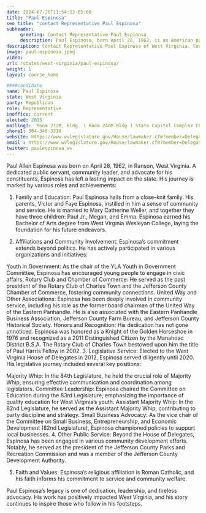 ```yaml
---
date: 2024-07-26T11:54:12-05:00
title: "Paul Espinosa"
seo_title: "contact Representative Paul Espinosa"
subheader:
     greeting: Contact Representative Paul Espinosa
     description: Paul Espinosa, born April 28, 1962, is an American politician affiliated with the Republican Party. He is a member of the West Virginia House of Delegates, representing District 98, and assumed office on December 1, 2022.
description: Contact Representative Paul Espinosa of West Virginia. Contact information for Paul Espinosa includes email address, phone number, and mailing address.
image: paul-espinosa.jpeg
video:
url: /states/west-virginia/paul-espinosa/
weight: 1
layout: course_home

####candidate
name: Paul Espinosa
state: West Virginia
party: Republican
role: Representative
inoffice: current
elected: 2015
mailing1:  Room 212M, Bldg. 1 Room 246M Bldg 1 State Capitol Complex Charleston, WV 25305
phone1: 304-340-3310
website: https://www.wvlegislature.gov/House/lawmaker.cfm?member=Delegate%20Espinosa/
email : https://www.wvlegislature.gov/House/lawmaker.cfm?member=Delegate%20Espinosa/
twitter: paulespinosa_wv
---
```

Paul Allen Espinosa was born on April 28, 1962, in Ranson, West Virginia. A dedicated public servant, community leader, and advocate for his constituents, Espinosa has left a lasting impact on the state. His journey is marked by various roles and achievements:

1. Family and Education: Paul Espinosa hails from a close-knit family. His parents, Victor and Faye Espinosa, instilled in him a sense of community and service. He is married to Mary Catherine Weller, and together they have three children: Paul Jr., Megan, and Emma. Espinosa earned his Bachelor of Arts degree from West Virginia Wesleyan College, laying the foundation for his future endeavors.

2. Affiliations and Community Involvement: Espinosa’s commitment extends beyond politics. He has actively participated in various organizations and initiatives:

Youth in Government: As the chair of the YLA Youth in Government Committee, Espinosa has encouraged young people to engage in civic affairs.
Rotary Club and Chamber of Commerce: He served as the past president of the Rotary Club of Charles Town and the Jefferson County Chamber of Commerce, fostering community connections.
United Way and Other Associations: Espinosa has been deeply involved in community service, including his role as the former board chairman of the United Way of the Eastern Panhandle. He is also associated with the Eastern Panhandle Business Association, Jefferson County Farm Bureau, and Jefferson County Historical Society.
Honors and Recognition: His dedication has not gone unnoticed. Espinosa was honored as a Knight of the Golden Horseshoe in 1976 and recognized as a 2011 Distinguished Citizen by the Manahoac District B.S.A. The Rotary Club of Charles Town bestowed upon him the title of Paul Harris Fellow in 2002.
3. Legislative Service: Elected to the West Virginia House of Delegates in 2012, Espinosa served diligently until 2020. His legislative journey included several key positions:

Majority Whip: In the 84th Legislature, he held the crucial role of Majority Whip, ensuring effective communication and coordination among legislators.
Committee Leadership: Espinosa chaired the Committee on Education during the 83rd Legislature, emphasizing the importance of quality education for West Virginia’s youth.
Assistant Majority Whip: In the 82nd Legislature, he served as the Assistant Majority Whip, contributing to party discipline and strategy.
Small Business Advocacy: As the vice chair of the Committee on Small Business, Entrepreneurship, and Economic Development (82nd Legislature), Espinosa championed policies to support local businesses.
4. Other Public Service: Beyond the House of Delegates, Espinosa has been engaged in various community development efforts. Notably, he served as the president of the Jefferson County Parks and Recreation Commission and was a member of the Jefferson County Development Authority.

5. Faith and Values: Espinosa’s religious affiliation is Roman Catholic, and his faith informs his commitment to service and community welfare.

Paul Espinosa’s legacy is one of dedication, leadership, and tireless advocacy. His work has positively impacted West Virginia, and his story continues to inspire those who follow in his footsteps.
